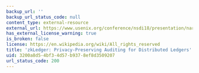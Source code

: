 ```yaml
---
backup_url: ''
backup_url_status_code: null
content_type: external-resource
external_url: https://www.usenix.org/conference/nsdi18/presentation/narula
has_external_license_warning: true
is_broken: false
license: https://en.wikipedia.org/wiki/All_rights_reserved
title: 'zkLedger: Privacy-Preserving Auditing for Distributed Ledgers'
uid: 3200a8d5-4bf3-4d57-b937-8ef8d3509207
url_status_code: 200
---
```

